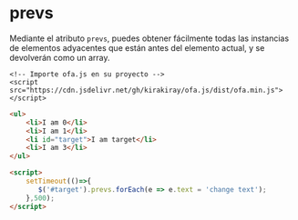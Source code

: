 # prevs

Mediante el atributo `prevs`, puedes obtener fácilmente todas las instancias de elementos adyacentes que están antes del elemento actual, y se devolverán como un array.

<html-viewer>

```
<!-- Importe ofa.js en su proyecto -->
<script src="https://cdn.jsdelivr.net/gh/kirakiray/ofa.js/dist/ofa.min.js"></script>
```

```html
<ul>
    <li>I am 0</li>
    <li>I am 1</li>
    <li id="target">I am target</li>
    <li>I am 3</li>
</ul>

<script>
    setTimeout(()=>{
       $('#target').prevs.forEach(e => e.text = 'change text');
    },500);
</script>
```

</html-viewer>